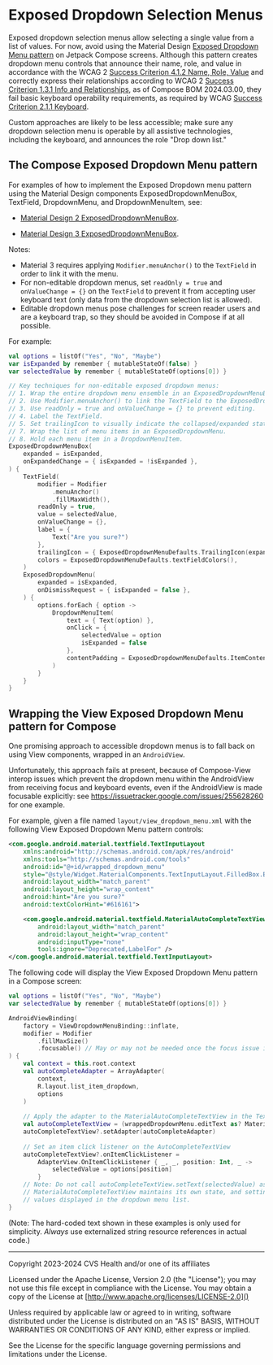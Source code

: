 # Exposed Dropdown Selection Menus
Exposed dropdown selection menus allow selecting a single value from a list of values. For now, avoid using the Material Design [Exposed Dropdown Menu pattern](https://m2.material.io/components/menus#exposed-dropdown-menu) on Jetpack Compose screens. Although this pattern creates dropdown menu controls that announce their name, role, and value in accordance with the WCAG 2 [Success Criterion 4.1.2 Name, Role, Value](https://www.w3.org/TR/WCAG21/#name-role-value) and correctly express their relationships according to WCAG 2 [Success Criterion 1.3.1 Info and Relationships](https://www.w3.org/TR/WCAG21/#info-and-relationships), as of Compose BOM 2024.03.00, they fail basic keyboard operability requirements, as required by WCAG [Success Criterion 2.1.1 Keyboard](https://www.w3.org/TR/WCAG21/#keyboard). 

Custom approaches are likely to be less accessible; make sure any dropdown selection menu is operable by all assistive technologies, including the keyboard, and announces the role "Drop down list."

## The Compose Exposed Dropdown Menu pattern

For examples of how to implement the Exposed Dropdown menu pattern using the Material Design components ExposedDropdownMenuBox, TextField, DropdownMenu, and DropdownMenuItem, see:

* [Material Design 2 ExposedDropdownMenuBox](https://developer.android.com/reference/kotlin/androidx/compose/material/package-summary#ExposedDropdownMenuBox(kotlin.Boolean,kotlin.Function1,androidx.compose.ui.Modifier,kotlin.Function1)). 

* [Material Design 3 ExposedDropdownMenuBox](https://developer.android.com/reference/kotlin/androidx/compose/material3/package-summary#ExposedDropdownMenuBox(kotlin.Boolean,kotlin.Function1,androidx.compose.ui.Modifier,kotlin.Function1)).

Notes:

* Material 3 requires applying `Modifier.menuAnchor()` to the `TextField` in order to link it with the menu.
* For non-editable dropdown menus, set `readOnly = true` and `onValueChange = {}` on the `TextField` to prevent it from accepting user keyboard text (only data from the dropdown selection list is allowed).
* Editable dropdown menus pose challenges for screen reader users and are a keyboard trap, so they should be avoided in Compose if at all possible.

For example:

```kotlin
val options = listOf("Yes", "No", "Maybe")
var isExpanded by remember { mutableStateOf(false) }
var selectedValue by remember { mutableStateOf(options[0]) }

// Key techniques for non-editable exposed dropdown menus:
// 1. Wrap the entire dropdown menu ensemble in an ExposedDropdownMenuBox.
// 2. Use Modifier.menuAnchor() to link the TextField to the ExposedDropdownMenuBox.
// 3. Use readOnly = true and onValueChange = {} to prevent editing.
// 4. Label the TextField.
// 5. Set trailingIcon to visually indicate the collapsed/expanded state.
// 7. Wrap the list of menu items in an ExposedDropdownMenu.
// 8. Hold each menu item in a DropdownMenuItem.
ExposedDropdownMenuBox(
    expanded = isExpanded,
    onExpandedChange = { isExpanded = !isExpanded },
) {
    TextField(
        modifier = Modifier
            .menuAnchor()
            .fillMaxWidth(),
        readOnly = true,
        value = selectedValue,
        onValueChange = {},
        label = { 
            Text("Are you sure?") 
        },
        trailingIcon = { ExposedDropdownMenuDefaults.TrailingIcon(expanded = isExpanded) },
        colors = ExposedDropdownMenuDefaults.textFieldColors(),
    )
    ExposedDropdownMenu(
        expanded = isExpanded,
        onDismissRequest = { isExpanded = false },
    ) {
        options.forEach { option ->
            DropdownMenuItem(
                text = { Text(option) },
                onClick = {
                    selectedValue = option
                    isExpanded = false
                },
                contentPadding = ExposedDropdownMenuDefaults.ItemContentPadding,
            )
        }
    }
}
```

## Wrapping the View Exposed Dropdown Menu pattern for Compose

One promising approach to accessible dropdown menus is to fall back on using View components, wrapped in an `AndroidView`. 

Unfortunately, this approach fails at present, because of Compose-View interop issues which prevent the dropdown menu within the AndroidView from receiving focus and keyboard events, even if the AndroidView is made focusable explicitly: see https://issuetracker.google.com/issues/255628260 for one example. 

For example, given a file named `layout/view_dropdown_menu.xml` with the following View Exposed Dropdown Menu pattern controls:

```xml
<com.google.android.material.textfield.TextInputLayout 
    xmlns:android="http://schemas.android.com/apk/res/android"
    xmlns:tools="http://schemas.android.com/tools"
    android:id="@+id/wrapped_dropdown_menu"
    style="@style/Widget.MaterialComponents.TextInputLayout.FilledBox.ExposedDropdownMenu"
    android:layout_width="match_parent"
    android:layout_height="wrap_content"
    android:hint="Are you sure?"
    android:textColorHint="#616161">

    <com.google.android.material.textfield.MaterialAutoCompleteTextView
        android:layout_width="match_parent"
        android:layout_height="wrap_content"
        android:inputType="none"
        tools:ignore="Deprecated,LabelFor" />
</com.google.android.material.textfield.TextInputLayout>
```

The following code will display the View Exposed Dropdown Menu pattern in a Compose screen:

```kotlin
val options = listOf("Yes", "No", "Maybe")
var selectedValue by remember { mutableStateOf(options[0]) }

AndroidViewBinding(
    factory = ViewDropdownMenuBinding::inflate,
    modifier = Modifier
        .fillMaxSize()
        .focusable() // May or may not be needed once the focus issue is fixed; does not help now.
) {
    val context = this.root.context
    val autoCompleteAdapter = ArrayAdapter(
        context,
        R.layout.list_item_dropdown,
        options
    )
    
    // Apply the adapter to the MaterialAutoCompleteTextView in the TextInputLayout
    val autoCompleteTextView = (wrappedDropdownMenu.editText as? MaterialAutoCompleteTextView)
    autoCompleteTextView?.setAdapter(autoCompleteAdapter)
    
    // Set an item click listener on the AutoCompleteTextView
    autoCompleteTextView?.onItemClickListener =
        AdapterView.OnItemClickListener { _, _, position: Int, _ ->
            selectedValue = options[position]
        }
    // Note: Do not call autoCompleteTextView.setText(selectedValue) as you would with Compose; the 
    // MaterialAutoCompleteTextView maintains its own state, and setting its text will limit the 
    // values displayed in the dropdown menu list.
}
```

(Note: The hard-coded text shown in these examples is only used for simplicity. _Always_ use externalized string resource references in actual code.)

----

Copyright 2023-2024 CVS Health and/or one of its affiliates

Licensed under the Apache License, Version 2.0 (the "License");
you may not use this file except in compliance with the License.
You may obtain a copy of the License at
[http://www.apache.org/licenses/LICENSE-2.0]()

Unless required by applicable law or agreed to in writing, software
distributed under the License is distributed on an "AS IS" BASIS,
WITHOUT WARRANTIES OR CONDITIONS OF ANY KIND, either express or implied.

See the License for the specific language governing permissions and
limitations under the License.